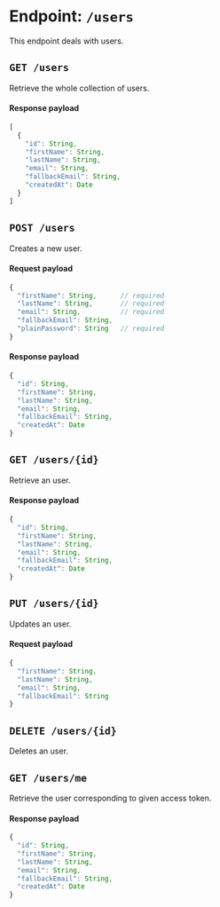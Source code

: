 # Endpoint: `/users`

This endpoint deals with users.

## `GET /users`

Retrieve the whole collection of users.

#### Response payload

```js
[
  {
    "id": String,
    "firstName": String,
    "lastName": String,
    "email": String,
    "fallbackEmail": String,
    "createdAt": Date
  }
]
```

## `POST /users`

Creates a new user.

#### Request payload

```js
{
  "firstName": String,      // required
  "lastName": String,       // required
  "email": String,          // required
  "fallbackEmail": String,   
  "plainPassword": String   // required
}
```

#### Response payload

```js
{
  "id": String,
  "firstName": String,
  "lastName": String,
  "email": String,
  "fallbackEmail": String,
  "createdAt": Date
}
```

## `GET /users/{id}`

Retrieve an user.

#### Response payload

```js
{
  "id": String,
  "firstName": String,
  "lastName": String,
  "email": String,
  "fallbackEmail": String,
  "createdAt": Date
}
```

## `PUT /users/{id}`

Updates an user.

#### Request payload

```js
{
  "firstName": String,
  "lastName": String,
  "email": String,
  "fallbackEmail": String
}
```

## `DELETE /users/{id}`

Deletes an user.


## `GET /users/me`

Retrieve the user corresponding to given access token.

#### Response payload

```js
{
  "id": String,
  "firstName": String,
  "lastName": String,
  "email": String,
  "fallbackEmail": String,
  "createdAt": Date
}
```
